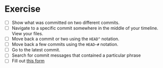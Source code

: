 # Exercise

- [ ] Show what was committed on two different commits.
- [ ] Navigate to a specific commit somewhere in the middle of your timeline. View your files.
- [ ] Move back a commit or two using the `HEAD^` notation.
- [ ] Move back a few commits using the `HEAD~#` notation.
- [ ] Go to the latest commit.
- [ ] Search for commit messages that contained a particular phrase
- [ ] Fill out [this form](https://forms.gle/4cX2swW5mBPeFTGZ8)
